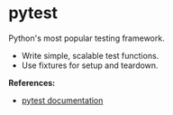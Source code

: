 # pytest

Python's most popular testing framework.

- Write simple, scalable test functions.
- Use fixtures for setup and teardown.

**References:**
- [pytest documentation](https://docs.pytest.org/en/stable/)
